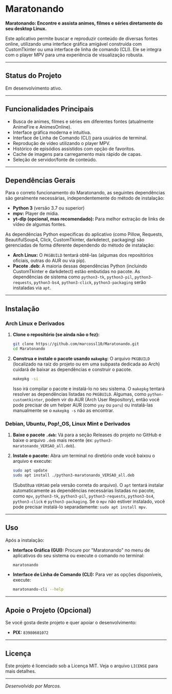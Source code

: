 # Maratonando

**Maratonando: Encontre e assista animes, filmes e séries diretamente do seu desktop Linux.**

Este aplicativo permite buscar e reproduzir conteúdo de diversas fontes online, utilizando uma interface gráfica amigável construída com CustomTkinter ou uma interface de linha de comando (CLI). Ele se integra com o player MPV para uma experiência de visualização robusta.

---

## Status do Projeto

Em desenvolvimento ativo.

<!-- 
## Capturas de Tela (Opcional)

Adicione aqui capturas de tela da sua GUI.
Exemplo:
![Captura de Tela da GUI Principal](link_para_sua_imagem.png)
-->

---

## Funcionalidades Principais

*   Busca de animes, filmes e séries em diferentes fontes (atualmente AnimeFire e AnimesOnline).
*   Interface gráfica moderna e intuitiva.
*   Interface de Linha de Comando (CLI) para usuários de terminal.
*   Reprodução de vídeo utilizando o player MPV.
*   Histórico de episódios assistidos com opção de favoritos.
*   Cache de imagens para carregamento mais rápido de capas.
*   Seleção de servidor/fonte de conteúdo.

---

## Dependências Gerais

Para o correto funcionamento do Maratonando, as seguintes dependências são geralmente necessárias, independentemente do método de instalação:

*   **Python 3** (versão 3.7 ou superior)
*   **mpv:** Player de mídia.
*   **yt-dlp (opcional, mas recomendado):** Para melhor extração de links de vídeo de algumas fontes.

As dependências Python específicas do aplicativo (como Pillow, Requests, BeautifulSoup4, Click, CustomTkinter, darkdetect, packaging) são gerenciadas de forma diferente dependendo do método de instalação:
*   **Arch Linux:** O `PKGBUILD` tentará obtê-las (algumas dos repositórios oficiais, outras do AUR ou via pip).
*   **Pacote .deb:** A maioria dessas dependências Python (incluindo CustomTkinter e darkdetect) estão embutidas no pacote. As dependências de sistema como `python3-tk`, `python3-pil`, `python3-requests`, `python3-bs4`, `python3-click`, `python3-packaging` serão instaladas via `apt`.

---

## Instalação

### Arch Linux e Derivados

1.  **Clone o repositório (se ainda não o fez):**
    ```bash
    git clone https://github.com/marcossl10/Maratonando.git 
    cd Maratonando
    ```
2.  **Construa e instale o pacote usando `makepkg`:**
    O arquivo `PKGBUILD` (localizado na raiz do projeto ou em uma subpasta dedicada ao Arch) cuidará de baixar as dependências e construir o pacote.
    ```bash
    makepkg -si
    ```
    Isso irá compilar o pacote e instalá-lo no seu sistema. O `makepkg` tentará resolver as dependências listadas no `PKGBUILD`. Algumas, como `python-customtkinter`, podem vir do AUR (Arch User Repository), então você pode precisar de um helper AUR (como `yay` ou `paru`) ou instalá-las manualmente se o `makepkg -s` não as encontrar.

### Debian, Ubuntu, Pop!_OS, Linux Mint e Derivados

1.  **Baixe o pacote `.deb`:**
    Vá para a seção Releases do projeto no GitHub e baixe o arquivo `.deb` mais recente (ex: `python3-maratonando_VERSAO_all.deb`).

2.  **Instale o pacote:**
    Abra um terminal no diretório onde você baixou o arquivo e execute:
    ```bash
    sudo apt update
    sudo apt install ./python3-maratonando_VERSAO_all.deb
    ```
    (Substitua `VERSAO` pela versão correta do arquivo).
    O `apt` tentará instalar automaticamente as dependências necessárias listadas no pacote, como `mpv`, `python3-tk`, `python3-pil`, `python3-requests`, `python3-bs4`, `python3-click` e `python3-packaging`. Se o `mpv` não estiver instalado, você pode precisar instalá-lo separadamente: `sudo apt install mpv`.

---

## Uso

Após a instalação:

*   **Interface Gráfica (GUI):**
    Procure por "Maratonando" no menu de aplicativos do seu sistema ou execute o comando no terminal:
    ```bash
    maratonando
    ```
*   **Interface de Linha de Comando (CLI):**
    Para ver as opções disponíveis, execute:
    ```bash
    maratonando-cli --help
    ```

---

## Apoie o Projeto (Opcional)

Se você gosta deste projeto e quer apoiar o desenvolvimento:
*   **PIX:** `83980601072`

---

## Licença

Este projeto é licenciado sob a Licença MIT. Veja o arquivo `LICENSE` para mais detalhes.

---
*Desenvolvido por Marcos.*
